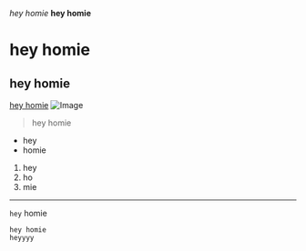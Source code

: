 *hey homie*
**hey homie**
# hey homie
## hey homie
[hey homie](https://www.goodreads.com/)
![Image](https://upload.wikimedia.org/wikipedia/commons/thumb/3/31/Emoji_u1f600.svg/800px-Emoji_u1f600.svg.png)
> hey homie

- hey
- homie

1. hey
2. ho
3. mie

***

`hey` homie

```hey homie
hey homie 
heyyyy
```

